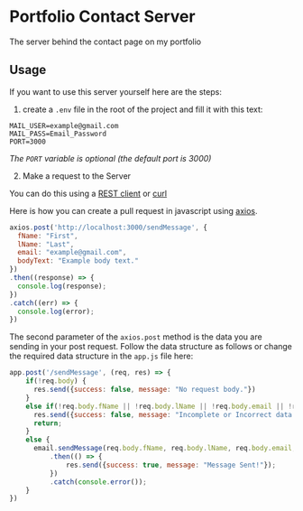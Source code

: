 # Portfolio Contact Server

The server behind the contact page on my portfolio

## Usage

If you want to use this server yourself here are the steps:

1. create a `.env` file in the root of the project and fill it with this text:

```
MAIL_USER=example@gmail.com
MAIL_PASS=Email_Password
PORT=3000
```

*The `PORT` variable is optional (the default port is 3000)*

2. Make a request to the Server

You can do this using a [REST client](https://install.advancedrestclient.com/install) or [curl](https://curl.se/)

Here is how you can create a pull request in javascript using [axios](https://axios-http.com/).

```javascript
axios.post('http://localhost:3000/sendMessage', {
  fName: "First",
  lName: "Last",
  email: "example@gmail.com",
  bodyText: "Example body text."
})
.then((response) => {
  console.log(response);
})
.catch((err) => {
  console.log(error);
})
```

The second parameter of the `axios.post` method is the data you are sending in your post request. Follow the data structure as follows or change the required data structure in the `app.js` file here:

```javascript
app.post('/sendMessage', (req, res) => {
    if(!req.body) {
      res.send({success: false, message: "No request body."})
    }
    else if(!req.body.fName || !req.body.lName || !req.body.email || !req.body.bodyText || Object.keys(req.body).length !== 4) {
      res.send({success: false, message: "Incomplete or Incorrect data."});
      return;
    }
    else {
      email.sendMessage(req.body.fName, req.body.lName, req.body.email, req.body.bodyText)
          .then(() => {
              res.send({success: true, message: "Message Sent!"});
          })
          .catch(console.error());
    }
})
```
